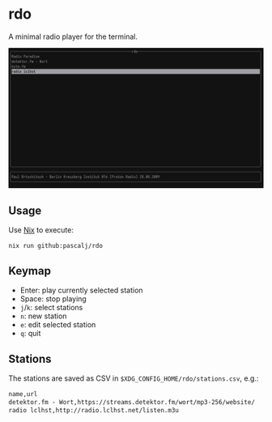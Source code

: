 # rdo

A minimal radio player for the terminal.

![rdo screenhot](docs/screenshot.png)

## Usage

Use [Nix](https://nixos.org/) to execute:

```
nix run github:pascalj/rdo
```

## Keymap

- Enter: play currently selected station
- Space: stop playing
- `j`/`k`: select stations
- `n`: new station
- `e`: edit selected station
- `q`: quit

## Stations

The stations are saved as CSV in `$XDG_CONFIG_HOME/rdo/stations.csv`, e.g.:

```
name,url
detektor.fm - Wort,https://streams.detektor.fm/wort/mp3-256/website/
radio lclhst,http://radio.lclhst.net/listen.m3u
```
